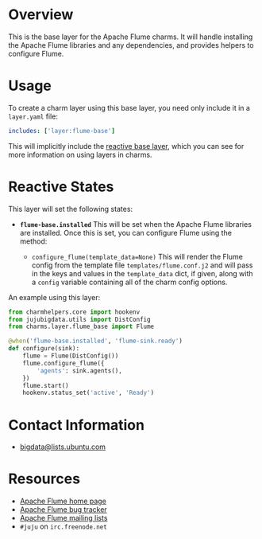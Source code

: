 # Overview

This is the base layer for the Apache Flume charms.  It will handle installing
the Apache Flume libraries and any dependencies, and provides helpers to
configure Flume.


# Usage

To create a charm layer using this base layer, you need only include it in
a `layer.yaml` file:

```yaml
includes: ['layer:flume-base']
```

This will implicitly include the [reactive base layer][layer-basic], which
you can see for more information on using layers in charms.


# Reactive States

This layer will set the following states:

  * **`flume-base.installed`**  This will be set when the Apache Flume
    libraries are installed.  Once this is set, you can configure Flume
    using the method:

    * `configure_flume(template_data=None)`
      This will render the Flume config from the template file
      `templates/flume.conf.j2` and will pass in the keys and values in the
      `template_data` dict, if given, along with a `config` variable containing
      all of the charm config options.

An example using this layer:

```python
from charmhelpers.core import hookenv
from jujubigdata.utils import DistConfig
from charms.layer.flume_base import Flume

@when('flume-base.installed', 'flume-sink.ready')
def configure(sink):
    flume = Flume(DistConfig())
    flume.configure_flume({
        'agents': sink.agents(),
    })
    flume.start()
    hookenv.status_set('active', 'Ready')
```


# Contact Information

- <bigdata@lists.ubuntu.com>


# Resources

- [Apache Flume home page](http://flume.apache.org/)
- [Apache Flume bug tracker](https://issues.apache.org/jira/browse/flume)
- [Apache Flume mailing lists](https://flume.apache.org/mailinglists.html)
- `#juju` on `irc.freenode.net`

[layer-basic]: https://github.com/juju-solutions/layer-basic
